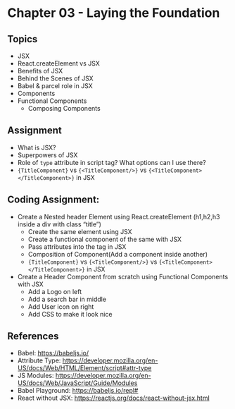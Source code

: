 # Chapter 03 - Laying the Foundation
## Topics
- JSX
- React.createElement vs JSX
- Benefits of JSX
- Behind the Scenes of JSX
- Babel & parcel role in JSX
- Components
- Functional Components
    - Composing Components

## Assignment
- What is JSX?
- Superpowers of JSX
- Role of `type` attribute in script tag? What options can I use there?
- `{TitleComponent}` vs `{<TitleComponent/>}` vs
`{<TitleComponent></TitleComponent>}` in JSX

## Coding Assignment:
- Create a Nested header Element using React.createElement (h1,h2,h3 inside a div with class “title”)
    - Create the same element using JSX
    - Create a functional component of the same with JSX
    - Pass attributes into the tag in JSX
    - Composition of Component(Add a component inside another)
    - `{TitleComponent}` vs `{<TitleComponent/>}` vs
    `{<TitleComponent></TitleComponent>}` in JSX
- Create a Header Component from scratch using Functional Components with
JSX
    - Add a Logo on left
    - Add a search bar in middle
    - Add User icon on right
    - Add CSS to make it look nice

## References
- Babel: https://babeljs.io/
- Attribute Type:
https://developer.mozilla.org/en-US/docs/Web/HTML/Element/script#attr-type
- JS Modules:
https://developer.mozilla.org/en-US/docs/Web/JavaScript/Guide/Modules
- Babel Playground: https://babeljs.io/repl#
- React without JSX: https://reactjs.org/docs/react-without-jsx.html